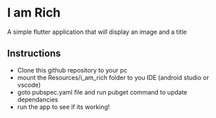 # I am Rich

A simple flutter application that will display an image and a title

## Instructions

- Clone this github repository to your pc
- mount the Resources/i_am_rich folder to you IDE (android studio or vscode)
- goto pubspec.yaml file and run pubget command to update dependancies
- run the app to see if its working!
